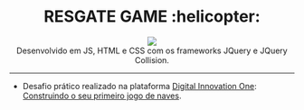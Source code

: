 <h1 align="center">RESGATE GAME  :helicopter:</h5>

<p align="center">
    <img 
         src="https://github.com/vinninascimento/resgate-js/img/capa.jpg"             
    />

  <br />
  Desenvolvido em JS, HTML e CSS com os frameworks JQuery e JQuery Collision.
</p>

<hr />

- Desafio prático realizado na plataforma [Digital Innovation One](https://web.digitalinnovation.one/home "Digital Innovation One"): [Construindo o seu primeiro jogo de naves](https://web.digitalinnovation.one/lab/construindo-o-seu-primeiro-jogo-de-naves/learning/9b0a44f2-ba17-49fc-ab1e-8658bd5861c7").
